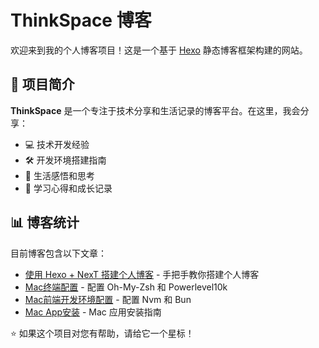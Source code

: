 # ThinkSpace 博客

欢迎来到我的个人博客项目！这是一个基于 [Hexo](https://hexo.io/) 静态博客框架构建的网站。

## 📝 项目简介

**ThinkSpace** 是一个专注于技术分享和生活记录的博客平台。在这里，我会分享：

- 💻 技术开发经验
- 🛠️ 开发环境搭建指南
- 📱 生活感悟和思考
- 🚀 学习心得和成长记录

## 📊 博客统计

目前博客包含以下文章：

- [使用 Hexo + NexT 搭建个人博客](./source/_posts/hexo-next-blog.md) - 手把手教你搭建个人博客
- [Mac终端配置](./source/_posts/mac-terminal-setup.md) - 配置 Oh-My-Zsh 和 Powerlevel10k
- [Mac前端开发环境配置](./source/_posts/mac-dev-env-setup.md) - 配置 Nvm 和 Bun
- [Mac App安装](./source/_posts/mac-app-install.md) - Mac 应用安装指南

⭐ 如果这个项目对您有帮助，请给它一个星标！ 